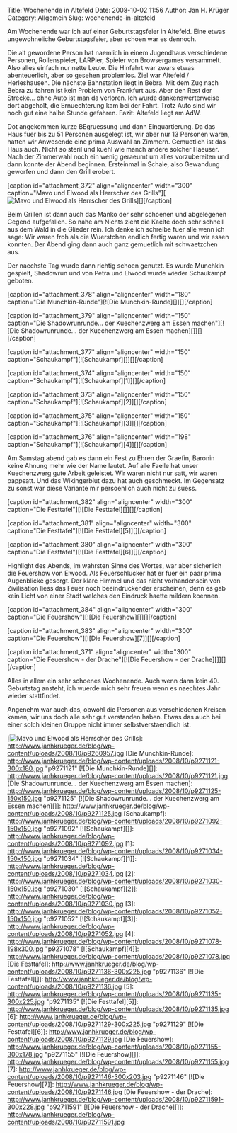 Title: Wochenende in Altefeld
Date: 2008-10-02 11:56
Author: Jan H. Krüger
Category: Allgemein
Slug: wochenende-in-altefeld

Am Wochenende war ich auf einer Geburtstagsfeier in Altefeld. Eine etwas
ungewohneliche Geburtstagsfeier, aber schoen war es dennoch.  
  
Die alt gewordene Person hat naemlich in einem Jugendhaus verschiedene
Personen, Rollenspieler, LARPler, Spieler von Browsergames versammelt.
Also alles einfach nur nette Leute. Die Hinfahrt war zwars etwas
abenteuerlich, aber so gesehen problemlos. Ziel war Altefeld /
Herleshausen. Die nächste Bahnstation liegt in Bebra. Mit dem Zug nach
Bebra zu fahren ist kein Problem von Frankfurt aus. Aber den Rest der
Strecke... ohne Auto ist man da verloren. Ich wurde dankenswerterweise
dort abgeholt, die Ernuechterung kam bei der Fahrt. Trotz Auto sind wir
noch gut eine halbe Stunde gefahren. Fazit: Altefeld liegt am AdW.  
  
Dot angekommen kurze BEgruessung und dann Einquartierung. Da das Haus
fuer bis zu 51 Personen ausgelegt ist, wir aber nur 13 Personen waren,
hatten wir Anwesende eine prima Auswahl an Zimmern. Gemuetlich ist das
Haus auch. Nicht so steril und kuehl wie manch andere solcher Haeuser.
Nach der Zimmerwahl noch ein wenig geraeumt um alles vorzubereiten und
dann konnte der Abend beginnen. Ersteinmal in Schale, also Gewandung
geworfen und dann den Grill erobert.  
  
[caption id="attachment\_372" align="aligncenter" width="300"
caption="Mavo und Elwood als Herrscher des Grills"][![Mavo und Elwood
als Herrscher des Grills][]][][/caption]  
  
Beim Grillen ist dann auch das Manko der sehr schoenen und abgelegenen
Gegend aufgefallen. So nahe am Nichts zieht die Kaelte doch sehr schnell
aus dem Wald in die Glieder rein. Ich denke ich schreibe fuer alle wenn
ich sage: Wir waren froh als die Wuerstchen endlich fertig waren und wir
essen konnten. Der Abend ging dann auch ganz gemuetlich mit schwaetzchen
aus.  
  
Der naechste Tag wurde dann richtig schoen genutzt. Es wurde Munchkin
gespielt, Shadowrun und von Petra und Elwood wurde wieder Schaukampf
geboten.  
  
[caption id="attachment\_378" align="aligncenter" width="180"
caption="Die Munchkin-Runde"][![Die Munchkin-Runde][]][][/caption]  
  
[caption id="attachment\_379" align="aligncenter" width="150"
caption="Die Shadowrunrunde... der Kuechenzwerg am Essen machen"][![Die
Shadowrunrunde... der Kuechenzwerg am Essen machen][]][][/caption]  
  
[caption id="attachment\_377" align="aligncenter" width="150"
caption="Schaukampf"][![Schaukampf][]][][/caption]  
  
[caption id="attachment\_374" align="aligncenter" width="150"
caption="Schaukampf"][![Schaukampf][1]][][/caption]  
  
[caption id="attachment\_373" align="aligncenter" width="150"
caption="Schaukampf"][![Schaukampf][2]][][/caption]  
  
[caption id="attachment\_375" align="aligncenter" width="150"
caption="Schaukampf"][![Schaukampf][3]][][/caption]  
  
[caption id="attachment\_376" align="aligncenter" width="198"
caption="Schaukampf"][![Schaukampf][4]][][/caption]  
  
Am Samstag abend gab es dann ein Fest zu Ehren der Graefin, Baronin
keine Ahnung mehr wie der Name lautet. Auf alle Faelle hat unser
Kuechenzwerg gute Arbeit geleistet. Wir waren nicht nur satt, wir waren
pappsatt. Und das Wikingerblut dazu hat auch geschmeckt. Im Gegensatz zu
sonst war diese Variante mir persoenlich auch nicht zu suess.  
  
[caption id="attachment\_382" align="aligncenter" width="300"
caption="Die Festtafel"][![Die Festtafel][]][][/caption]  
  
[caption id="attachment\_381" align="aligncenter" width="300"
caption="Die Festtafel"][![Die Festtafel][5]][][/caption]  
  
[caption id="attachment\_380" align="aligncenter" width="300"
caption="Die Festtafel"][![Die Festtafel][6]][][/caption]  
  
Highlight des Abends, im wahrsten Sinne des Wortes, war aber sicherlich
die Feuershow von Elwood. Als Feuerschlucker hat er fuer ein paar prima
Augenblicke gesorgt. Der klare Himmel und das nicht vorhandensein von
Zivilisation liess das Feuer noch beeindruckender erscheinen, denn es
gab kein Licht von einer Stadt welches den Eindruck haette mildern
koennen.  
  
[caption id="attachment\_384" align="aligncenter" width="300"
caption="Die Feuershow"][![Die Feuershow][]][][/caption]  
  
[caption id="attachment\_383" align="aligncenter" width="300"
caption="Die Feuershow"][![Die Feuershow][7]][][/caption]  
  
[caption id="attachment\_371" align="aligncenter" width="300"
caption="Die Feuershow - der Drache"][![Die Feuershow - der
Drache][]][][/caption]  
  
Alles in allem ein sehr schoenes Wochenende. Auch wenn dann kein 40.
Geburtstag ansteht, ich wuerde mich sehr freuen wenn es naechtes Jahr
wieder stattfindet.  
  
Angenehm war auch das, obwohl die Personen aus verschiedenen Kreisen
kamen, wir uns doch alle sehr gut verstanden haben. Etwas das auch bei
einer solch kleinen Gruppe nicht immer selbstverstaendlich ist.

  [Mavo und Elwood als Herrscher des Grills]: http://www.janhkrueger.de/blog/wp-content/uploads/2008/10/p9260957-300x225.jpg
    "p9260957"
  [![Mavo und Elwood als Herrscher des Grills][]]: http://www.janhkrueger.de/blog/wp-content/uploads/2008/10/p9260957.jpg
  [Die Munchkin-Runde]: http://www.janhkrueger.de/blog/wp-content/uploads/2008/10/p9271121-300x180.jpg
    "p9271121"
  [![Die Munchkin-Runde][]]: http://www.janhkrueger.de/blog/wp-content/uploads/2008/10/p9271121.jpg
  [Die Shadowrunrunde... der Kuechenzwerg am Essen machen]: http://www.janhkrueger.de/blog/wp-content/uploads/2008/10/p9271125-150x150.jpg
    "p9271125"
  [![Die Shadowrunrunde... der Kuechenzwerg am Essen machen][]]: http://www.janhkrueger.de/blog/wp-content/uploads/2008/10/p9271125.jpg
  [Schaukampf]: http://www.janhkrueger.de/blog/wp-content/uploads/2008/10/p9271092-150x150.jpg
    "p9271092"
  [![Schaukampf][]]: http://www.janhkrueger.de/blog/wp-content/uploads/2008/10/p9271092.jpg
  [1]: http://www.janhkrueger.de/blog/wp-content/uploads/2008/10/p9271034-150x150.jpg
    "p9271034"
  [![Schaukampf][1]]: http://www.janhkrueger.de/blog/wp-content/uploads/2008/10/p9271034.jpg
  [2]: http://www.janhkrueger.de/blog/wp-content/uploads/2008/10/p9271030-150x150.jpg
    "p9271030"
  [![Schaukampf][2]]: http://www.janhkrueger.de/blog/wp-content/uploads/2008/10/p9271030.jpg
  [3]: http://www.janhkrueger.de/blog/wp-content/uploads/2008/10/p9271052-150x150.jpg
    "p9271052"
  [![Schaukampf][3]]: http://www.janhkrueger.de/blog/wp-content/uploads/2008/10/p9271052.jpg
  [4]: http://www.janhkrueger.de/blog/wp-content/uploads/2008/10/p9271078-198x300.jpg
    "p9271078"
  [![Schaukampf][4]]: http://www.janhkrueger.de/blog/wp-content/uploads/2008/10/p9271078.jpg
  [Die Festtafel]: http://www.janhkrueger.de/blog/wp-content/uploads/2008/10/p9271136-300x225.jpg
    "p9271136"
  [![Die Festtafel][]]: http://www.janhkrueger.de/blog/wp-content/uploads/2008/10/p9271136.jpg
  [5]: http://www.janhkrueger.de/blog/wp-content/uploads/2008/10/p9271135-300x225.jpg
    "p9271135"
  [![Die Festtafel][5]]: http://www.janhkrueger.de/blog/wp-content/uploads/2008/10/p9271135.jpg
  [6]: http://www.janhkrueger.de/blog/wp-content/uploads/2008/10/p9271129-300x225.jpg
    "p9271129"
  [![Die Festtafel][6]]: http://www.janhkrueger.de/blog/wp-content/uploads/2008/10/p9271129.jpg
  [Die Feuershow]: http://www.janhkrueger.de/blog/wp-content/uploads/2008/10/p9271155-300x178.jpg
    "p9271155"
  [![Die Feuershow][]]: http://www.janhkrueger.de/blog/wp-content/uploads/2008/10/p9271155.jpg
  [7]: http://www.janhkrueger.de/blog/wp-content/uploads/2008/10/p9271146-300x203.jpg
    "p9271146"
  [![Die Feuershow][7]]: http://www.janhkrueger.de/blog/wp-content/uploads/2008/10/p9271146.jpg
  [Die Feuershow - der Drache]: http://www.janhkrueger.de/blog/wp-content/uploads/2008/10/p92711591-300x228.jpg
    "p92711591"
  [![Die Feuershow - der Drache][]]: http://www.janhkrueger.de/blog/wp-content/uploads/2008/10/p92711591.jpg
